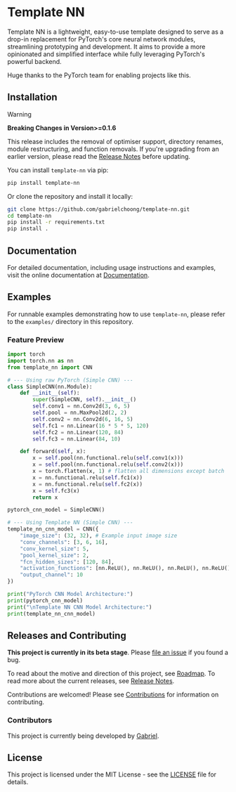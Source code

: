 # Template NN

Template NN is a lightweight, easy-to-use template designed to serve as a drop-in replacement for PyTorch's core neural network modules, streamlining prototyping and development. It aims to provide a more opinionated and simplified interface while fully leveraging PyTorch's powerful backend.

Huge thanks to the PyTorch team for enabling projects like this.


## Installation

> [!WARNING]
> **Breaking Changes in Version>=0.1.6**
>
> This release includes the removal of optimiser support, directory renames, module restructuring, and function removals.
> If you're upgrading from an earlier version, please read the [Release Notes](RELEASE.md) before updating.

You can install `template-nn` via pip:

```sh
pip install template-nn
```

Or clone the repository and install it locally:

```sh
git clone https://github.com/gabrielchoong/template-nn.git
cd template-nn
pip install -r requirements.txt
pip install .
```

## Documentation

For detailed documentation, including usage instructions and examples, visit the online documentation
at [Documentation](https://gabrielchoong.github.io/template-nn).

## Examples

For runnable examples demonstrating how to use `template-nn`, please refer to the `examples/` directory in this repository.

### Feature Preview

```python
import torch
import torch.nn as nn
from template_nn import CNN

# --- Using raw PyTorch (Simple CNN) ---
class SimpleCNN(nn.Module):
    def __init__(self):
        super(SimpleCNN, self).__init__()
        self.conv1 = nn.Conv2d(3, 6, 5)
        self.pool = nn.MaxPool2d(2, 2)
        self.conv2 = nn.Conv2d(6, 16, 5)
        self.fc1 = nn.Linear(16 * 5 * 5, 120)
        self.fc2 = nn.Linear(120, 84)
        self.fc3 = nn.Linear(84, 10)

    def forward(self, x):
        x = self.pool(nn.functional.relu(self.conv1(x)))
        x = self.pool(nn.functional.relu(self.conv2(x)))
        x = torch.flatten(x, 1) # flatten all dimensions except batch
        x = nn.functional.relu(self.fc1(x))
        x = nn.functional.relu(self.fc2(x))
        x = self.fc3(x)
        return x

pytorch_cnn_model = SimpleCNN()

# --- Using Template NN (Simple CNN) ---
template_nn_cnn_model = CNN({
    "image_size": (32, 32), # Example input image size
    "conv_channels": [3, 6, 16],
    "conv_kernel_size": 5,
    "pool_kernel_size": 2,
    "fcn_hidden_sizes": [120, 84],
    "activation_functions": [nn.ReLU(), nn.ReLU(), nn.ReLU(), nn.ReLU()], # For conv and fc layers
    "output_channel": 10
})

print("PyTorch CNN Model Architecture:")
print(pytorch_cnn_model)
print("\nTemplate NN CNN Model Architecture:")
print(template_nn_cnn_model)
```

## Releases and Contributing

**This project is currently in its beta stage**.
Please [file an issue](https://github.com/gabrielchoong/template-nn/issues) if you found a bug.

To read about the motive and direction of this project, see [Roadmap](ROADMAP.md). To read more about the current
releases, see [Release Notes](RELEASE.md).

Contributions are welcomed! Please see [Contributions](CONTRIBUTING.md) for information on contributing.

### Contributors

This project is currently being developed by [Gabriel](https://github.com/gabrielchoong).

## License

This project is licensed under the MIT License - see the [LICENSE](LICENSE) file for details.
